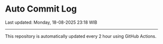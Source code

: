 # Auto Commit Log

Last updated: Monday, 18-08-2025 23:18 WIB

---

This repository is automatically updated every 2 hour using GitHub Actions.
